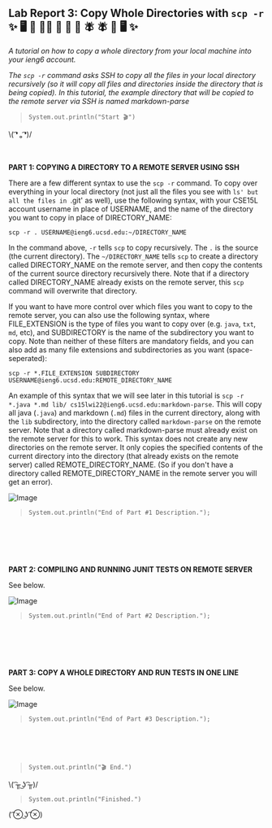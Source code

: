 ## Lab Report 3: Copy Whole Directories with `scp -r` ✨ 🖥 📂 🏃‍♀️ 🏃‍ 🏃‍ 💨 🪰  🪰 📂 🖥 ✨
*A tutorial on how to copy a whole directory from your local machine into your ieng6 account.*   

*The `scp -r` command asks SSH to copy all the files in your local directory recursively (so it will copy all files and directories inside the directory that is being copied). In this tutorial, the example directory that will be copied to the remote server via SSH is named markdown-parse*  
 
>`System.out.println("Start 🎬")`    

\\( ͡❛ ₒ ͡❛)/ <br/><br/><br/>
   
**PART 1: COPYING A DIRECTORY TO A REMOTE SERVER USING SSH**

There are a few different syntax to use the `scp -r` command.  To copy over everything in your local directory (not just all the files you see with `ls' but all the files in `.git' as well), use the following syntax, with your CSE15L account username in place of USERNAME, and the name of the directory you want to copy in place of DIRECTORY_NAME:      
 

`scp -r . USERNAME@ieng6.ucsd.edu:~/DIRECTORY_NAME`   
 
 
In the command above, `-r` tells `scp` to copy recursively. The `.` is the source  (the current directory). The `~/DIRECTORY_NAME` tells `scp` to create a directory called DIRECTORY_NAME on the remote server, and then copy the contents of the current source directory recursively there. Note that if a directory called DIRECTORY_NAME already exists on the remote server, this `scp` command will overwrite that directory.   

If you want to have more control over which files you want to copy to the remote server, you can also use the following syntax, where FILE_EXTENSION is the type of files you want to copy over (e.g. `java`, `txt`, `md`, etc), and SUBDIRECTORY is the name of the subdirectory you want to copy. Note than neither of these filters are mandatory fields, and you can also add as many file extensions and subdirectories as you want (space-seperated):      
 

`scp -r *.FILE_EXTENSION SUBDIRECTORY USERNAME@ieng6.ucsd.edu:REMOTE_DIRECTORY_NAME`   
 
 
An example of this syntax that we will see later in this tutorial is `scp -r *.java *.md lib/ cs15lwi22@ieng6.ucsd.edu:markdown-parse`. This will copy all java (`.java`) and markdown (`.md`) files in the current directory, along with the `lib` subdirectory, into the directory called `markdown-parse` on the remote server. Note that a directory called markdown-parse must already exist on the remote server for this to work. This syntax does not create any new directories on the remote server. It only copies the specified contents of the current directory into the directory (that already exists on the remote server) called REMOTE_DIRECTORY_NAME. (So if you don't have a directory called REMOTE_DIRECTORY_NAME in the remote server you will get an error).    

![Image](https://user-images.githubusercontent.com/79061216/153679655-ae5b46f4-9c49-48df-bcbf-f649b131aa8e.png)          
>`System.out.println("End of Part #1 Description.");`  
 
<br/><br/><br/><br/>



**PART 2: COMPILING AND RUNNING JUNIT TESTS ON REMOTE SERVER**

See below.    

![Image]()          
>`System.out.println("End of Part #2 Description.");`  
 
<br/><br/><br/><br/>



**PART 3: COPY A WHOLE DIRECTORY AND RUN TESTS IN ONE LINE**

See below.    

![Image]()          
>`System.out.println("End of Part #3 Description.");`  
 
<br/><br/><br/>

 
>`System.out.println("🎬 End.")`    

\\( ͡╥ ͜ʖ ͡╥)/ 

>`System.out.println("Finished.")`

( ͡⊗ ͜ʖ ͡⊗) <br/><br/>

